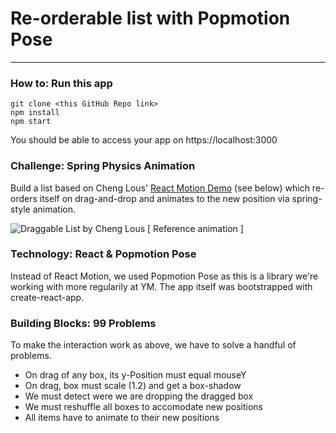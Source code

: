 # Re-orderable list with Popmotion Pose
___

### How to: Run this app

```
git clone <this GitHub Repo link>
npm install
npm start
```
You should be able to access your app on https://localhost:3000

### Challenge: Spring Physics Animation
Build a list based on Cheng Lous' [React Motion Demo](http://chenglou.github.io/react-motion/demos/demo8-draggable-list/) (see below) which re-orders itself on drag-and-drop and animates to the new position via spring-style animation.

![Draggable List by Cheng Lous](https://duaw26jehqd4r.cloudfront.net/items/2g1T200O1J2G0F3S1B3G/Screen%20Recording%202019-02-08%20at%2003.37%20PM.gif)
[ Reference animation ]

### Technology: React & Popmotion Pose
Instead of React Motion, we used Popmotion Pose as this is a library we're working with more regularily at YM. The app itself was bootstrapped with create-react-app.

### Building Blocks: 99 Problems
To make the interaction work as above, we have to solve a handful of problems.

* On drag of any box, its y-Position must equal mouseY
* On drag, box must scale (1.2) and get a box-shadow
* We must detect were we are dropping the dragged box
* We must reshuffle all boxes to accomodate new positions
* All items have to animate to their new positions